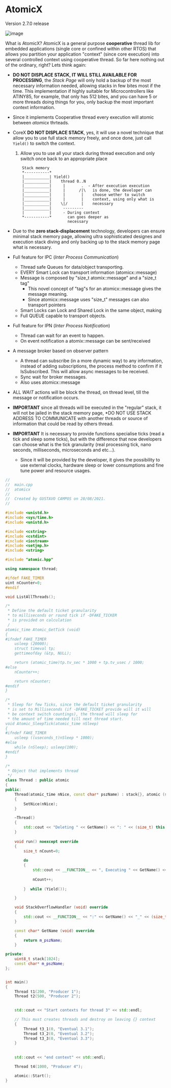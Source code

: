 # AtomicX

Version 2.7.0 release

![image](https://user-images.githubusercontent.com/1805792/125191254-6591cf80-e239-11eb-9e89-d7500e793cd4.png)

What is AtomicX? AtomicX is a general purpose **cooperative** thread lib for embedded applications (single core or confined within other RTOS) that allows you partition your application "context" (since core execution) into several controlled context using cooperative thread. So far here nothing out of the ordinary, right? Lets think again:

* **DO NOT DISPLACE STACK, IT WILL STILL AVAILABLE FOR PROCESSING**, the *Stack Page* will only hold a backup of the most necessary information needed, allowing stacks in few bites most if the time. This implementation if highly suitable for Microcontrollers like ATINY85, for example, that only has 512 bites, and you can have 5 or more threads doing things for you, only backup the most important context information.
* Since it implements Cooperative thread every execution will atomic between *atomicx* thrteads.
* CoreX **DO NOT DISPLACE STACK**, yes, it will use a novel technique that allow you to use full stack memory freely, and once done, just call `Yield()` to switch the context.
    1. Allow you to use all your stack during thread execution and only switch once back to an appropriate place
    ``` 
        Stack memory
        *-----------*
        |___________| Yield()
        |___________|    thread 0..N
        |___________|     |       .  - After execution execution
        |___________|     |      /|\   is done, the developer can
        |___________|     |       |    choose wether to switch 
        |___________|     |       |    context, using only what is
        |___________|    \|/      |    necessary
        |___________|     ---------
        |           |     - During context
        *-----------*       can goes deeper as 
                            necessary
    ```
* Due to the **zero stack-displacement** technology, developers can ensure minimal stack memory page, allowing ultra sophisticated designes and execution stack diving and only backing up to the stack memory page what is necessary.
                           
* Full feature for IPC (_Inter Process Communication_)
    * Thread safe Queues for data/object transporting.
    * EVERY Smart Lock can transport information (atomicx::message)
    * Message is composed by "size_t atomix::message" and a "size_t tag"
        * This novel concept of "tag"s for an atomicx::message gives the message meaning.
        * Since atomicx::message uses "size_t" messages can also transport pointers
    * Smart Locks can Lock and Shared Lock in the same object, making
    * Full QUEUE capable to transport objects. 

* Full feature for IPN (_Inter Process Notification_)
    * Thread can wait for an event to happen.
    * On event notification a atomix::message can be sent/received
    
* A message broker based on observer pattern
    * A thread can subscribe (in a more dynamic way) to any information, instead of adding subscriptions, the process method to confirm if it IsSubscribed. This will allow async messages to be received.
    * Sync wait for broker messages.
    * Also uses atomicx::message

* ALL *WAIT* actions will be block the thread, on thread level, till the message or notification occurs.
 
* **IMPORTANT** since all threads will be executed in the "regular" stack, it will not be jailed in the stack memory page, *DO NOT USE STACK ADDRESS TO COMMUNICATE with another threads or source of information that could be read by others thread.

* **IMPORTANT** It is necessary to provide functions specialise ticks (read a tick and sleep some ticks), but with the difference that now developers can choose what is the tick granularity (real processing tick, nano seconds, milliseconds, microseconds and etc...). 
    * Since it will be provided by the developer, it gives the possibility to use external clocks, hardware sleep or lower consumptions and fine tune power and resource usages.  
 
``` C++
//
//  main.cpp
//  atomicx
//
//  Created by GUSTAVO CAMPOS on 28/08/2021.
//

#include <unistd.h>
#include <sys/time.h>
#include <unistd.h>

#include <cstring>
#include <cstdint>
#include <iostream>
#include <setjmp.h>
#include <string>

#include "atomic.hpp"

using namespace thread;

#ifdef FAKE_TIMER
uint nCounter=0;
#endif

void ListAllThreads();

/*
 * Define the default ticket granularity
 * to milliseconds or round tick if -DFAKE_TICKER
 * is provided on calculation
 /
atomic_time Atomic_GetTick (void)
{
#ifndef FAKE_TIMER
    usleep (20000);
    struct timeval tp;
    gettimeofday (&tp, NULL);

    return (atomic_time)tp.tv_sec * 1000 + tp.tv_usec / 1000;
#else
    nCounter++;

    return nCounter;
#endif
}

/*
 * Sleep for few Ticks, since the default ticket granularity
 * is set to Milliseconds (if -DFAKE_TICKET provide will it will 
 * be context switch countings), the thread will sleep for 
 * the amount of time needed till next thread start.
void Atomic_SleepTick(atomic_time nSleep)
{
#ifndef FAKE_TIMER
    usleep ((useconds_t)nSleep * 1000);
#else
    while (nSleep); usleep(100);
#endif
}

/*
 * Object that implements thread
 */
class Thread : public atomic
{
public:
    Thread(atomic_time nNice, const char* pszName) : stack{}, atomic (stack), m_pszName(pszName)
    {
        SetNice(nNice);
    }

    ~Thread()
    {
        std::cout << "Deleting " << GetName() << ": " << (size_t) this << std::endl;
    }
    
    void run() noexcept override
    {
        size_t nCount=0;
        
        do
        {
            std::cout << __FUNCTION__ << ", Executing " << GetName() << ": " << (size_t) this << ", Counter: " << nCount << std::endl << std::flush
                        
            nCount++;
                        
        }  while (Yield());

    }

    void StackOverflowHandler (void) override
    {
        std::cout << __FUNCTION__ << ":" << GetName() << "_" << (size_t) this << ": needed: " << GetUsedStackSize() << ", allocated: " << GetStackSize() << std::endl;
    }

    const char* GetName (void) override
    {
        return m_pszName;
    }

private:
    uint8_t stack[1024];
    const char* m_pszName;
};


int main()
{
    Thread t1(200, "Producer 1");
    Thread t2(500, "Producer 2");
    

    std::cout << "Start contexts for thread 3" << std::endl;

    // This must creates threads and destroy on leaving {} context 
    {
        Thread t3_1(0, "Eventual 3.1");
        Thread t3_2(0, "Eventual 3.2");
        Thread t3_3(0, "Eventual 3.3");
    }
    
    
    std::cout << "end context" << std::endl;

    Thread t4(1000, "Producer 4");

    atomic::Start();
}

```
